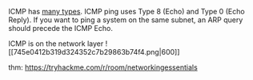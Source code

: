 
ICMP has [many types](https://www.iana.org/assignments/icmp-parameters/icmp-parameters.xhtml). ICMP ping uses Type 8 (Echo) and Type 0 (Echo Reply).
If you want to ping a system on the same subnet, an ARP query should precede the ICMP Echo.

ICMP is on the network layer
![[745e0412b319d324352c7b29863b74f4.png|600]]

thm: https://tryhackme.com/r/room/networkingessentials

